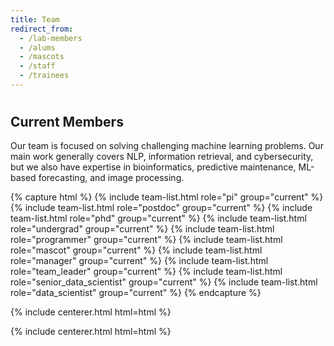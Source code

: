 ```yaml
---
title: Team
redirect_from:
  - /lab-members
  - /alums
  - /mascots
  - /staff
  - /trainees
---
```


# <i class="fas fa-users"></i>

## Current Members

Our team is focused on solving challenging machine learning problems. Our main work generally covers NLP, information retrieval, and cybersecurity, but we also have expertise in bioinformatics, predictive maintenance, ML-based forecasting, and image processing.

{% capture html %}
{% include team-list.html role="pi" group="current" %}
{% include team-list.html role="postdoc" group="current" %}
{% include team-list.html role="phd" group="current" %}
{% include team-list.html role="undergrad" group="current" %}
{% include team-list.html role="programmer" group="current" %}
{% include team-list.html role="mascot" group="current" %}
{% include team-list.html role="manager" group="current" %}
{% include team-list.html role="team_leader" group="current" %}
{% include team-list.html role="senior_data_scientist" group="current" %}
{% include team-list.html role="data_scientist" group="current" %}
{% endcapture %}

{% include centerer.html html=html %}

<!-- section break -->
<!--
## Alumni

We are incredibly proud of all of the COMBINE-lab alumni who have passed through the lab, for whatever period of time they were with us. Below
is a list of lab alumni (if you feel you're missing from the list and would like to be added, please e-mail us):

{% capture html %}
{% include team-list.html role="pi" group="alum" mini="true" %}
{% include team-list.html role="phd_g" group="alum" mini="true" %}
{% include team-list.html role="undergrad" group="alum" mini="true" %}
{% endcapture %}
-->
{% include centerer.html html=html %}
